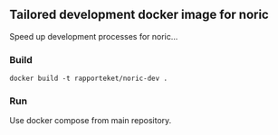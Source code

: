 ## Tailored development docker image for noric

Speed up development processes for noric...

### Build
```docker build -t rapporteket/noric-dev .```

### Run
Use docker compose from main repository.


